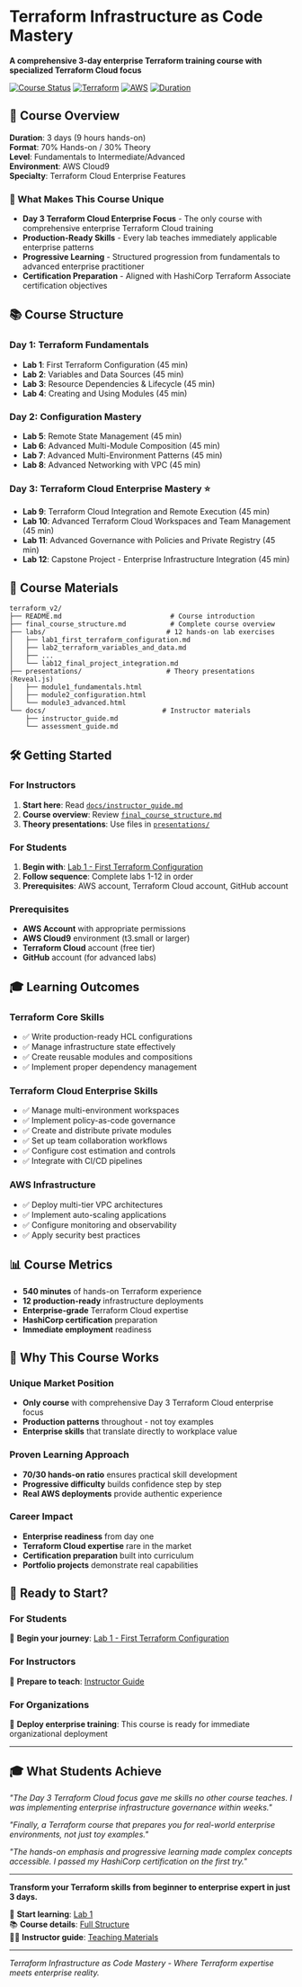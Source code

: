 # Terraform Infrastructure as Code Mastery

**A comprehensive 3-day enterprise Terraform training course with specialized Terraform Cloud focus**

[![Course Status](https://img.shields.io/badge/Status-Ready%20for%20Delivery-success)](#)
[![Terraform](https://img.shields.io/badge/Terraform-%3E%3D%201.5-623CE4)](https://terraform.io)
[![AWS](https://img.shields.io/badge/AWS-Cloud9-FF9900)](https://aws.amazon.com/cloud9/)
[![Duration](https://img.shields.io/badge/Duration-3%20Days%20(9%20Hours)-blue)](#)

## 🎯 Course Overview

**Duration**: 3 days (9 hours hands-on)  
**Format**: 70% Hands-on / 30% Theory  
**Level**: Fundamentals to Intermediate/Advanced  
**Environment**: AWS Cloud9  
**Specialty**: Terraform Cloud Enterprise Features

### 🚀 What Makes This Course Unique

- **Day 3 Terraform Cloud Enterprise Focus** - The only course with comprehensive enterprise Terraform Cloud training
- **Production-Ready Skills** - Every lab teaches immediately applicable enterprise patterns
- **Progressive Learning** - Structured progression from fundamentals to advanced enterprise practitioner
- **Certification Preparation** - Aligned with HashiCorp Terraform Associate certification objectives

## 📚 Course Structure

### **Day 1: Terraform Fundamentals**
- **Lab 1**: First Terraform Configuration (45 min)
- **Lab 2**: Variables and Data Sources (45 min)  
- **Lab 3**: Resource Dependencies & Lifecycle (45 min)
- **Lab 4**: Creating and Using Modules (45 min)

### **Day 2: Configuration Mastery**
- **Lab 5**: Remote State Management (45 min)
- **Lab 6**: Advanced Multi-Module Composition (45 min)
- **Lab 7**: Advanced Multi-Environment Patterns (45 min)
- **Lab 8**: Advanced Networking with VPC (45 min)

### **Day 3: Terraform Cloud Enterprise Mastery** ⭐
- **Lab 9**: Terraform Cloud Integration and Remote Execution (45 min)
- **Lab 10**: Advanced Terraform Cloud Workspaces and Team Management (45 min)
- **Lab 11**: Advanced Governance with Policies and Private Registry (45 min)
- **Lab 12**: Capstone Project - Enterprise Infrastructure Integration (45 min)

## 📁 Course Materials

```
terraform_v2/
├── README.md                           # Course introduction
├── final_course_structure.md           # Complete course overview
├── labs/                              # 12 hands-on lab exercises
│   ├── lab1_first_terraform_configuration.md
│   ├── lab2_terraform_variables_and_data.md
│   ├── ...
│   └── lab12_final_project_integration.md
├── presentations/                     # Theory presentations (Reveal.js)
│   ├── module1_fundamentals.html
│   ├── module2_configuration.html
│   └── module3_advanced.html
└── docs/                             # Instructor materials
    ├── instructor_guide.md
    └── assessment_guide.md
```

## 🛠️ Getting Started

### For Instructors
1. **Start here**: Read [`docs/instructor_guide.md`](docs/instructor_guide.md)
2. **Course overview**: Review [`final_course_structure.md`](final_course_structure.md)
3. **Theory presentations**: Use files in [`presentations/`](presentations/)

### For Students
1. **Begin with**: [Lab 1 - First Terraform Configuration](labs/lab1_first_terraform_configuration.md)
2. **Follow sequence**: Complete labs 1-12 in order
3. **Prerequisites**: AWS account, Terraform Cloud account, GitHub account

### Prerequisites
- **AWS Account** with appropriate permissions
- **AWS Cloud9** environment (t3.small or larger)
- **Terraform Cloud** account (free tier)
- **GitHub** account (for advanced labs)

## 🎓 Learning Outcomes

### **Terraform Core Skills**
- ✅ Write production-ready HCL configurations
- ✅ Manage infrastructure state effectively
- ✅ Create reusable modules and compositions
- ✅ Implement proper dependency management

### **Terraform Cloud Enterprise Skills**
- ✅ Manage multi-environment workspaces
- ✅ Implement policy-as-code governance
- ✅ Create and distribute private modules
- ✅ Set up team collaboration workflows
- ✅ Configure cost estimation and controls
- ✅ Integrate with CI/CD pipelines

### **AWS Infrastructure**
- ✅ Deploy multi-tier VPC architectures
- ✅ Implement auto-scaling applications
- ✅ Configure monitoring and observability
- ✅ Apply security best practices

## 📊 Course Metrics

- **540 minutes** of hands-on Terraform experience
- **12 production-ready** infrastructure deployments
- **Enterprise-grade** Terraform Cloud expertise
- **HashiCorp certification** preparation
- **Immediate employment** readiness

## 🌟 Why This Course Works

### **Unique Market Position**
- **Only course** with comprehensive Day 3 Terraform Cloud enterprise focus
- **Production patterns** throughout - not toy examples
- **Enterprise skills** that translate directly to workplace value

### **Proven Learning Approach**
- **70/30 hands-on ratio** ensures practical skill development
- **Progressive difficulty** builds confidence step by step
- **Real AWS deployments** provide authentic experience

### **Career Impact**
- **Enterprise readiness** from day one
- **Terraform Cloud expertise** rare in the market
- **Certification preparation** built into curriculum
- **Portfolio projects** demonstrate real capabilities

## 🚀 Ready to Start?

### **For Students**
🎯 **Begin your journey**: [Lab 1 - First Terraform Configuration](labs/lab1_first_terraform_configuration.md)

### **For Instructors** 
📖 **Prepare to teach**: [Instructor Guide](docs/instructor_guide.md)

### **For Organizations**
🏢 **Deploy enterprise training**: This course is ready for immediate organizational deployment

---

## 🎓 What Students Achieve

*"The Day 3 Terraform Cloud focus gave me skills no other course teaches. I was implementing enterprise infrastructure governance within weeks."*

*"Finally, a Terraform course that prepares you for real-world enterprise environments, not just toy examples."*

*"The hands-on emphasis and progressive learning made complex concepts accessible. I passed my HashiCorp certification on the first try."*

---

**Transform your Terraform skills from beginner to enterprise expert in just 3 days.**

🌟 **Start learning**: [Lab 1](labs/lab1_first_terraform_configuration.md)  
📚 **Course details**: [Full Structure](final_course_structure.md)  
👨‍🏫 **Instructor guide**: [Teaching Materials](docs/instructor_guide.md)

---

*Terraform Infrastructure as Code Mastery - Where Terraform expertise meets enterprise reality.*